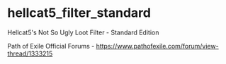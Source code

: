 # hellcat5_filter_standard
Hellcat5's Not So Ugly Loot Filter - Standard Edition

Path of Exile Official Forums - 
https://www.pathofexile.com/forum/view-thread/1333215
